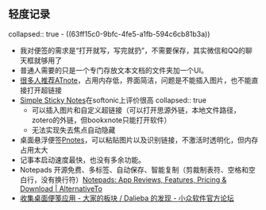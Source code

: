 ## 轻度记录
collapsed:: true
	- ((63ff15c0-9bfc-4fe5-a1fb-594c6cb81b3a))
- 我对便签的需求是“打开就写，写完就扔”，不需要保存，其实微信和QQ的聊天框就够用了
- 普通人需要的只是一个专门存放文本文档的文件夹加一个UI。
- [很多人推荐ATnote](https://www.appinn.com/ynotes/)，占用内存低，界面简洁，问题是不能插入图片，也不能直接打开超链接
- [Simple Sticky Notes](https://simple-sticky-notes.en.softonic.com/?ex=BB-1958.1)在softonic上评价很高
  collapsed:: true
	- 可以插入图片和自定义超链接（可以打开思源外链，本地文件路径，zotero的外链，但bookxnote只能打开软件）
	- 无法实现失去焦点自动隐藏
- 桌面悬浮便签[Pnotes](https://www.appinn.com/pnotes/)，可以粘贴图片以及识别链接，不激活时透明化，但内存占用太大
- 记事本启动速度最快，也没有多余功能。
- Notepads 开源免费、多标签、自动保存、智能复制（剪裁制表符、空格和空白行，没有换行符）[Notepads: App Reviews, Features, Pricing & Download | AlternativeTo](https://alternativeto.net/software/notepads/about/)
- [收集桌面便笺应用 - 大家的板块 / Dalieba 的发现 - 小众软件官方论坛](https://meta.appinn.net/t/topic/33991)